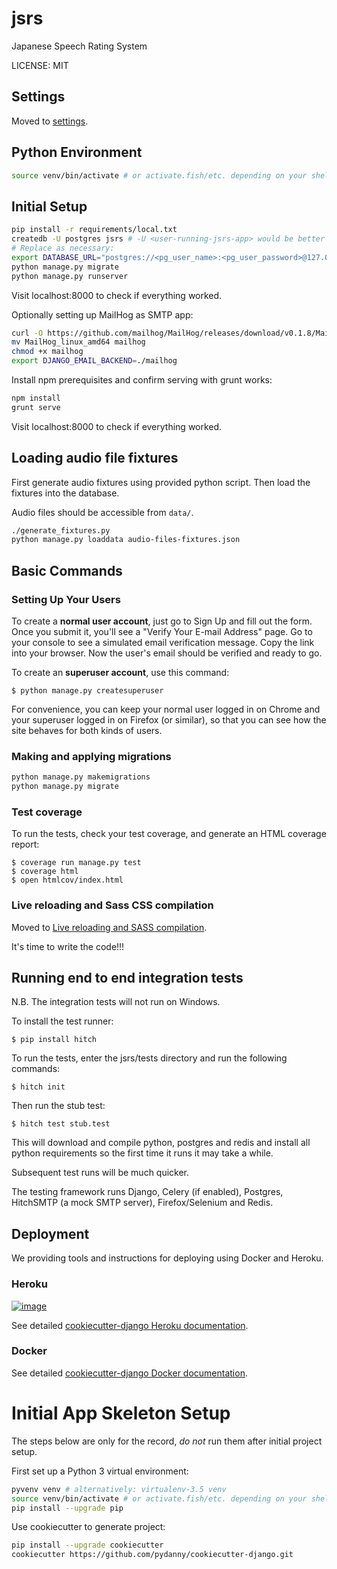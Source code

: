 # jsrs

Japanese Speech Rating System

LICENSE: MIT

Settings
--------

Moved to
[settings](http://cookiecutter-django.readthedocs.org/en/latest/settings.html).

## Python Environment

```bash
source venv/bin/activate # or activate.fish/etc. depending on your shell
```

## Initial Setup

```bash
pip install -r requirements/local.txt
createdb -U postgres jsrs # -U <user-running-jsrs-app> would be better
# Replace as necessary:
export DATABASE_URL="postgres://<pg_user_name>:<pg_user_password>@127.0.0.1:5432/jsrs"
python manage.py migrate
python manage.py runserver
```

Visit localhost:8000 to check if everything worked.

Optionally setting up MailHog as SMTP app:

```bash
curl -O https://github.com/mailhog/MailHog/releases/download/v0.1.8/MailHog_linux_amd64
mv MailHog_linux_amd64 mailhog
chmod +x mailhog
export DJANGO_EMAIL_BACKEND=./mailhog
```

Install npm prerequisites and confirm serving with grunt works:

```bash
npm install
grunt serve
```

Visit localhost:8000 to check if everything worked.

## Loading audio file fixtures

First generate audio fixtures using provided python script. Then load the fixtures into the database.

Audio files should be accessible from `data/`.

```bash
./generate_fixtures.py
python manage.py loaddata audio-files-fixtures.json
```

Basic Commands
--------------

### Setting Up Your Users

To create a **normal user account**, just go to Sign Up and fill out the
form. Once you submit it, you'll see a "Verify Your E-mail Address"
page. Go to your console to see a simulated email verification message.
Copy the link into your browser. Now the user's email should be verified
and ready to go.

To create an **superuser account**, use this command:

    $ python manage.py createsuperuser

For convenience, you can keep your normal user logged in on Chrome and
your superuser logged in on Firefox (or similar), so that you can see
how the site behaves for both kinds of users.

### Making and applying migrations

```bash
python manage.py makemigrations
python manage.py migrate
```

### Test coverage

To run the tests, check your test coverage, and generate an HTML
coverage report:

    $ coverage run manage.py test
    $ coverage html
    $ open htmlcov/index.html

### Live reloading and Sass CSS compilation

Moved to [Live reloading and SASS
compilation](http://cookiecutter-django.readthedocs.org/en/latest/live-reloading-and-sass-compilation.html).

It's time to write the code!!!

Running end to end integration tests
------------------------------------

N.B. The integration tests will not run on Windows.

To install the test runner:

    $ pip install hitch

To run the tests, enter the jsrs/tests directory and run the following
commands:

    $ hitch init

Then run the stub test:

    $ hitch test stub.test

This will download and compile python, postgres and redis and install
all python requirements so the first time it runs it may take a while.

Subsequent test runs will be much quicker.

The testing framework runs Django, Celery (if enabled), Postgres,
HitchSMTP (a mock SMTP server), Firefox/Selenium and Redis.

Deployment
----------

We providing tools and instructions for deploying using Docker and
Heroku.

### Heroku

[![image](https://www.herokucdn.com/deploy/button.png)](https://heroku.com/deploy)

See detailed [cookiecutter-django Heroku
documentation](http://cookiecutter-django.readthedocs.org/en/latest/deployment-on-heroku.html).

### Docker

See detailed [cookiecutter-django Docker
documentation](http://cookiecutter-django.readthedocs.org/en/latest/deployment-with-docker.html).

# Initial App Skeleton Setup

The steps below are only for the record, *do not* run them after initial project setup.

First set up a Python 3 virtual environment:

```bash
pyvenv venv # alternatively: virtualenv-3.5 venv
source venv/bin/activate # or activate.fish/etc. depending on your shell
pip install --upgrade pip
```

Use cookiecutter to generate project:

```bash
pip install --upgrade cookiecutter
cookiecutter https://github.com/pydanny/cookiecutter-django.git
```
